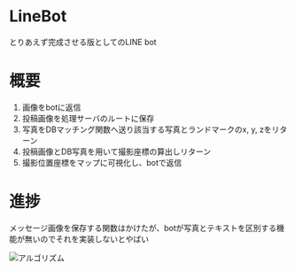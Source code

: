 # LineBot
とりあえず完成させる版としてのLINE bot

# 概要
1. 画像をbotに返信
2. 投稿画像を処理サーバのルートに保存
3. 写真をDBマッチング関数へ送り該当する写真とランドマークのx, y, zをリターン
4. 投稿画像とDB写真を用いて撮影座標の算出しリターン
5. 撮影位置座標をマップに可視化し、botで返信

# 進捗
メッセージ画像を保存する関数はかけたが、botが写真とテキストを区別する機能が無いのでそれを実装しないとやばい

![アルゴリズム](http://i.imgur.com/Ork2wgZ.png "サンプル")
